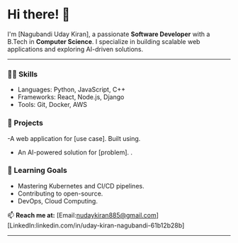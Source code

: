 # Hi there! 👋

I'm [Nagubandi Uday Kiran], a passionate **Software Developer** with a B.Tech in **Computer Science**. I specialize in building scalable web applications and exploring AI-driven solutions.

---

### 👨‍💻 Skills
- Languages: Python, JavaScript, C++
- Frameworks: React, Node.js, Django
- Tools: Git, Docker, AWS

### 🌟 Projects
-A web application for [use case]. Built using.
-  An AI-powered solution for [problem]. .

### 🚀 Learning Goals
- Mastering Kubernetes and CI/CD pipelines.
- Contributing to open-source.
- DevOps, Cloud Computing.

📫 **Reach me at:** [Email:nudaykiran885@gmail.com] 
 [LinkedIn:linkedin.com/in/uday-kiran-nagubandi-61b12b28b]

---
